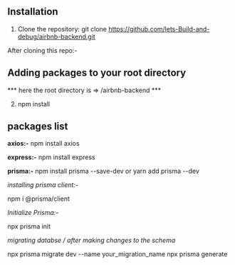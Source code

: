 ## Installation
1. Clone the repository:
git clone https://github.com/lets-Build-and-debug/airbnb-backend.git


After cloning this repo:-

## Adding packages to your root directory
*** here the root directory is => /airbnb-backend ***

2. npm install

## packages list
**axios:-**
npm install axios

**express:-**
npm install express

**prisma:-**
npm install prisma --save-dev 
or
yarn add prisma --dev

*installing prisma client:-*

npm i @prisma/client

*Initialize Prisma:-*

npx prisma init

*migrating databse / after making changes to the schema*

npx prisma migrate dev --name your_migration_name
npx prisma generate








